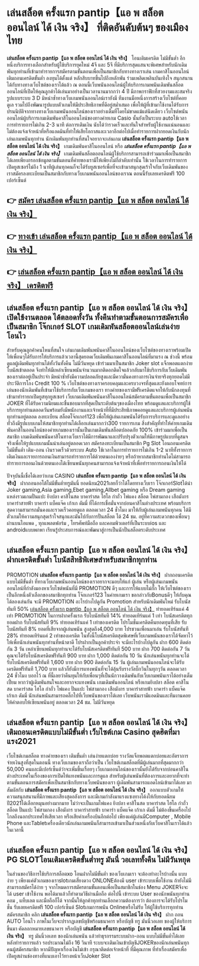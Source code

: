 # เล่นสล็อต ครั้งแรก pantip【แอ พ สล็อต ออนไลน์ ได้ เงิน จริง】  ที่ติดอันดับต้นๆ ของเมืองไทย

**เล่นสล็อต ครั้งแรก pantip【แอ พ สล็อต ออนไลน์ ได้ เงิน จริง】** โอนเติมเครดิต ไม่มีขั้นต่ำ  อีกหนึ่งบริการทางเลือกสำหรับผู้ใช้บริการยุคใหม่ 4จี และ 5จี ที่มีบริการสุดแสนจะพิเศษสำหรับนักเดิมพันทุกท่านที่เข้ามาทำรายการสมัครตามขั้นตอนเพื่อเป็นสมาชิกกับทางทางเราเล่น เกมคาสิโนออนไลน์ เติมถอนเครดิตขั้นต่ำ ลงทุนได้ตั้งแต่ หลักสิบบาทขึ้นไปถึงหลักพัน ร่วมเพลิดเพลินบันเทิงใจ สนุกสนานได้กับทางทางเว็บไซต์ของเราได้แล้ว ณ ตอนนี้เว็บพนันออนไลน์ผู้ให้บริการเกมพนันเดิมพันสล็อตออนไลน์ที่เปิดให้คุณลูกค้าได้เล่นมาอย่างเป็นเวลานานมากกว่า 4 ปี มีภาพกราฟิกที่สวยงามและสมจริง รูปแบบระบบ 3 D
มิหนำซ้ำทางเว็บเกมพนันออนไลน์เรายังมี ทีมงานมือหนึ่งการสร้างเว็บไซต์ที่คอยดูเล  รวมไปถึงพัฒนารูปแบบตัวเกมให้มีประสิทธิภาพที่ดีอยู่สม่ำเสมอ เพื่อให้ผู้ที่เข้ามาใช้งานได้รับการปรนนิบัติจากทางทางเว็บเกมพนันออนไลน์ของเราอย่างเต็มที่โดยไม่ขาดแม้แต่นิดเดียว เว็บไซต์พนันออนไลน์ผู้บริการเกมเดิมพันคาสิโนออนไลน์ของทางค่ายเกม Casio นั้นยังเป็นระบบ autoใช้เวลาการทำรายการไม่เกิน 2-3 นาที ต่อการเติมเงิน นับได้ว่ารวดเร็วและทันใจสำหรับผู้ใช้งานแน่นอนและไม่ต้องแจ้งเจ้าหน้าที่หรือแอดมินที่ทำให้เสียโอกาสและเวลาอีกต่อไปเมื่อทำรายการฝากยอดเงินกับนักเล่นเกมพนันทุกท่าน
นักเดิมพันทุกท่านที่สนใจอยากจะเล่นเกม **เล่นสล็อต ครั้งแรก pantip【แอ พ สล็อต ออนไลน์ ได้ เงิน จริง】** เกมเดิมพันคาสิโนออนไลน์ หรือ ***เล่นสล็อต ครั้งแรก pantip【แอ พ สล็อต ออนไลน์ ได้ เงิน จริง】*** เกมเดิมพันสล็อตออนไลน์ผู้ใช้บริการสามารถเข้าร่วมมาเพื่อเป็นสมาชิกได้เลยเพียงกรอกข้อมูลตามขั้นตอนที่ค่ายของเรามีให้เพียงไม่กี่ลำดับเท่านั้น ใช้เวลาในการทำรายการเปิดยูสเซอร์ไม่ถึง 1 นาทีผู้เล่นทุกคนก็จะได้รับยูสเซอร์เพื่อที่จะเข้ามาสนุกสุดเร้าใจกับเว็บเดิมพันของเราสมัครลงทะเบียนเป็นสมาชิกกับทางเว็บเกมพนันออนไลน์ของเราณ ตอนนี้รับเลยเครดิตฟรี 100 เปอร์เซ็นต์

## 👉 [สมัคร เล่นสล็อต ครั้งแรก pantip【แอ พ สล็อต ออนไลน์ ได้ เงิน จริง】](https://archa888.com/)
## 👉 [ทางเข้า เล่นสล็อต ครั้งแรก pantip【แอ พ สล็อต ออนไลน์ ได้ เงิน จริง】](https://archa888.com/)
## 👉 [เล่นสล็อต ครั้งแรก pantip【แอ พ สล็อต ออนไลน์ ได้ เงิน จริง】 เครดิตฟรี](https://archa888.com/)

## เล่นสล็อต ครั้งแรก pantip【แอ พ สล็อต ออนไลน์ ได้ เงิน จริง】 เปิดใช้งานตลอด ได้ตลอดทั้งวัน ทั้งคืนทำตามขั้นตอนการสมัครเพื่อเป็นสมาชิก โจ๊กเกอร์ SLOT เกมเดิมพันสล็อตออนไลน์เล่นง่าย โอนไว

สำหรับคุณลูกค้าคนไหนที่สนใจ เล่นเกมเดิมพันพนันคาสิโนออนไลน์ของเว็บไซต์ของทางเราพร้อมเปิดให้เพื่อนๆได้รับการให้บริการแล้วเวลานี้สุดยอดเว็บเดิมพันเกมคาสิโนออนไลน์ที่มาแรง ณ ช่วงนี้ พร้อมดูแลผู้เดิมพันทุกท่านได้ทั้งวันทั้งคืน ไม่มีวันหยุด เข้าร่วมมาเป็นสมาชิก Joker slot แจ็กพอตแตกง่าย โบนัสเข้าตลอด จึงทำให้มีเหล่าเซียนพนันจำนวนมากติดอกติดใจแล้วกลับมาใช้บริการกับเว็บเดิมพันของเราต่ออยู่เป็นประจำ มิหนำซ้ำยังมีความปลอดภัยสูงและมีความั่นคงทางการเงินจ่ายจริงทุกยอดไม่มีประวัติการโกง Credit 100 % เว็บไซต์ของทางเราครอบคลุมและครบวงจรที่สุดและยังตอบโจทย์การเล่นของนักเดิมพันที่เข้ามาใช้บริการกับเว็บเกมของเรา
ทางค่ายของเรามีฟรีเครดิตแจกให้กับนักลงทุนที่เข้ามาทำรายกเปิดยูสทุกยูสเซอร์ เว็บเกมเดิมพันพนันคาสิโนออนไลน์สมัครตามขั้นตอนเพื่อเป็นสมาชิก JOKER ที่ได้รับความนิยมและชื่นชอบมากที่สุดเป็นระดับต้นๆของเมืองไทย พร้อมดูแลและบริการผู้ใช้บริการทุกท่านตลอดวันพร้อมยังมีพนักงานและเจ้าหน้าที่ที่มีประสิทธิภาพคอยดูแลและบริการผู้เล่นพนันทุกท่านอยู่ตลอด ลงทะเบียน สล็อตโจ๊กเกอร์123 เพื่อให้ผู้เล่นเกมพนันได้รับการบริการและดูแลอย่างทั่วถึงมีรูปแบบเกมให้สมาชิกทุกท่านได้เลือกเล่นมากกว่า300 รายการเกม
สิ่งสำคัญที่ทำให้ค่ายเกมเดิมพันคาสิโนออนไลน์ของค่ายเกมของเรานั้นเป็นเกมเดิมพันสล็อตปลอดภัย 100% เข้าร่วมมาเพื่อเป็นสมาชิก  เกมเดิมพันพนันคาสิโนทางเว็บเราได้มีการพัฒนาและปรับปรุงตัวเกมให้มีภาพรูปแบบที่ดูสมจจริงเพื่อให้รูปแบบเกมนั้นน่าเล่นอยู่ตลอดเวลา สมัครลงทะเบียนเป็นสมาชิก  Pg Slot โอนถอนเครดิตไม่มีขั้นต่ำ เติม-ถอน เงินรวดเร็วด้วยระบบ Auto ใช้เวลาในการทำรายการไม่เกิน 1-2 นาทีทั้งรายการเติมเงินและรายการถอนเงินสามารถทำรายการได้ด้วยตนเองง่ายๆ หรือถ้าหากสมาชิกท่านใดไม่สามารถทำรายการถอนเงินด้วยตนเองได้เซียนพนันทุกคนสามารถแจ้งเจ้าหน้าที่เพื่อทำรายการถอนเงินให้ได้

ปัจจุบันนี้เชื่อได้เลยว่าเกม CASINO **เล่นสล็อต ครั้งแรก pantip【แอ พ สล็อต ออนไลน์ ได้ เงิน จริง】** ฝากถอนออโต้ไม่มีขั้นต่ำทรูมันนี่ ยอดนิยม2021เลยก็ว่าได้โดยทางเว็บเรา โจ๊กเกอร์Slotได้นำ  Joker gaming,Asia gaming,Ebet gaming,Allbet gaming หรือ Dream gaming แหล่งรวมเกมปั่นแปะ ยิงปลา คาสิโนสด บาคาร่าสด ไฮโล กำถั่ว ไพ่แคง สล็อต ไพ่สามกอง เสือมังกร บาคาร่าสายฟ้า บาคาร่า แบ็คแจ๊ค เก้าเก ดัมมี่ ที่ได้การเชื่อมั่นจากบ่อนคาสิโนต่างประเทศ พร้อมบริการสุดความสามารถมั่นคงและรวดเร็วคอยดูแล ตลอดเวลา 24 ชั่วโมง มาให้กับผู้เล่นเกมพนันทุกคน ได้มีตัวเกมให้ความสนุกสุดเร้าใจสนุกและมันไปกับการปั่นสล็อต ได้ 24 ชม. อยู่ที่ความสะดวกของเพื่อนๆผ่านบนไอแพด , ทุกแพลตฟอร์ม , โทรศัพท์มือถือ และคอมพิวเตอร์ที่เป็นระบบios และ androidแบบพกพา เรียนรู้ประสบการณ์และพัฒนาสู่การเป็นนักปั่นสล็อตระดับประเทศ

## เล่นสล็อต ครั้งแรก pantip【แอ พ สล็อต ออนไลน์ ได้ เงิน จริง】 ฝากเครดิตขั้นต่ำ โบนัสสิทธิพิเศษสำหรับสมาชิกทุกท่าน

 PROMOTION  **เล่นสล็อต ครั้งแรก pantip【แอ พ สล็อต ออนไลน์ ได้ เงิน จริง】** ฝากถอนเครดิต แบบไม่มีขั้นต่ำ ที่ทางเว็บเกมพนันออนไลน์ของเราอยากจะมอบให้แก่  ผู้เล่น หรือผู้เล่นเกมพนันออนไลน์ที่กำลังมองหาเว็บไซต์พนันที่มี  PROMOTION ดีๆ และการให้แบบไม่กั๊ก ให้เว็บไซต์ของเราเป็นอีกหนึ่งตัวเลือกของสมาชิกทุกท่าน โจ๊กเกอร์123 ในค่ายเกมเรา ขอกล่าวกับBonusดีๆ ให้กับคุณได้ลองเล่นกัน จะมี PROMOTION อะไรบ้างไปดูกัน
 Promotion สำหรับนักเดิมพันใหม่ รับโบนัสทันที 50% [เล่นสล็อต ครั้งแรก pantip【แอ พ สล็อต ออนไลน์ ได้ เงิน จริง】](https://archa888.com/) ทำยอดเทิร์นแค่ 4 เท่า
 PROMOTION ในการฝากครั้งแรก รับโบนัสทันที 14% ทำยอดเทิร์นแค่ 1 เท่า
โบนัสเครดิตทุกยอดฝาก รับโบนัสทันที 9% ทำยอดเทิร์นแค่ 1 เท่าของเครดิต
โปรโมชั่นเครดิตคืนยอดทุนที่เสีย รับโบนัสทันที 8% ยอดที่เสียจากผู้เล่นพนัน สูงสุดถึง4,000 บาท
โปรชวนเพื่อนมาเล่น รับโบนัสทันที 28% ทำยอดเทิร์นแค่ 2 เท่าของเครดิต
ในทั้งนี้โบนัสเครดิตสุดพิเศษที่เว็บเกมพนันของเราได้จัดหาไว้ให้เพื่อนักเล่นพนันทุกท่านที่หน้าตาดี โปรฝากเป็นลูกค้าประจำ จะมีอะไรบ้างไปดูกัน
ฝาก 600 ติดต่อกัน 3 วัน เหล่าเซียนพนันทุกท่านจะได้รับโบนัสเครดิตฟรีทันที 500 บาท
ฝาก 700 ติดต่อกัน 7 วัน คุณจะได้รับโบนัสเครดิตฟรีทันที 900 บาท
ฝาก 1,000 ติดต่อกัน 10 วัน นักเล่นพนันทุกท่านจะได้รับโบนัสเครดิตฟรีทันที 1,600 บาท
ฝาก 900 ติดต่อกัน 15 วัน ผู้เล่นเกมพนันออนไลน์จะได้รับเครดิตฟรีทันที 1,700 บาท
แล้วก็ยังมีการแทงพนันที่จะได้ลุ้นรับรางวัลบิ๊กวินในทุกๆวัน ตลอดเวลา 24 ชั่วโมง บอกไว้ ณ ที่นี้เลยว่าคืนทุนให้กับเพื่อนๆที่เป็นนักวางเดิมพันกับเว็บเกมพนันเราได้อย่างเต็มเปี่ยม หากว่าผู้เดิมพันสนใจและอยากจะแทงพนัน เกมเดิมพันออนไลน์ หรือเกมยิงปลา สล็อต คาสิโนสด บาคาร่าสด ไฮโล กำถั่ว ไพ่แคง ปั่นแปะ ไพ่สามกอง เสือมังกร บาคาร่าสายฟ้า บาคาร่า แบ็คแจ๊ค เก้าเก ดัมมี่ นักเล่นพนันสามารถคลิ๊กไปที่เว็บพนันของเราได้เลย เว็บพนันเรามีแอดมินและทีมงานคอยให้คำตอบให้เซียนพนันอยู่ ตลอดเวลา 24 ชม. ไม่มีวันหยุด

## เล่นสล็อต ครั้งแรก pantip【แอ พ สล็อต ออนไลน์ ได้ เงิน จริง】 เติมถอนเครดิตแบบไม่มีขั้นต่ำ  เว็บไซต์เกม Casino สุดฮิตที่มาแรง2021

เว็บไซต์เกมสล็อต ทางค่ายของเรา เติมขั้นต่ำ เล่นง่ายแตกบ่อย รางวัลแจ็กพอตแตกบ่อยและอัตราการจ่ายเงินสูงที่สุดในตอนนี้ ทางเว็บเกมของเราถือว่าเป็น เว็บไซต์เกมสล็อตที่มีผู้เล่นมากที่สุดมากกว่า 50,000 คนและมีเปอร์เซ็นต์ว่าจะเพิ่มขึ้นเรื่อยๆ เว็บเกมออนไลน์ของเรานั้นยังได้รับจากบ่อนคาสิโนต่างประเทศในเรื่องของการเปิดให้แทงพนันและการดูแล สำหรับผู้เล่นพนันที่ต้องการและอยากที่จะทำตามขั้นตอนการสมัครเพื่อเป็นสมาชิกกับทางเว็บพนันของเรา ผู้เดิมพันสามารถแอดไลน์เข้ามาได้เลย
	มาสัมผัสกับ **เล่นสล็อต ครั้งแรก pantip【แอ พ สล็อต ออนไลน์ ได้ เงิน จริง】** ออกแบบตัวเกมให้ความสนุกสนานที่มีภาพและเสียงสุดอลังการ และมีเกมกำลังมาแรงแซงทางโค้งให้กับยอดนิยมปี2021ได้เลือกหมุนอย่างมากมาย  ไม่ว่าจะเป็นเกมไพ่แคง  ยิงปลา คาสิโนสด บาคาร่าสด ไฮโล กำถั่ว สล็อต ปั่นแปะ ไพ่สามกอง เสือมังกร บาคาร่าสายฟ้า บาคาร่า แบ็คแจ๊ค เก้าเก ดัมมี่ ไม่ต้องขึ้นเครื่องไปไกลถึงนอกประเทศให้เสียเวลา หรือเสียค่าเครื่องบินอีกต่อไป เพียงแค่ผู้เล่นมีComputer , Mobile Phone และTabletเครื่องเดียวนักเล่นเกมพนันก็สามารถเข้ามาเป็นส่วนหนึ่งกับเว็บคาสิโนเราได้แล้วในเวลานี้

## เล่นสล็อต ครั้งแรก pantip【แอ พ สล็อต ออนไลน์ ได้ เงิน จริง】  PG SLOTโอนเติมเครดิตขั้นต่ำทรู มันนี่ วอเลททั้งคืน ไม่มีวันหยุด

ในส่วนของวิธีการใช้บริการสล็อตxo โอนฝากไม่มีขั้นต่ำ ของเว็บเกมเรา จะต้องทำอะไรบ้างนั้น แบบง่าย ๆ เพียงแค่ตัวเกมของเราslotเกมเสี่ยงดวง ONLONEต้องมี user เข้าระบบเพื่อใช้งาน ถ้ายังไม่มีสามารถสมัครได้ง่าย ๆ จากโหมดการสมัครตามขั้นตอนเพื่อเป็นสมาชิกในช่อง Menu JOKERจึงจะได้ user เข้าใช้งาน พอได้มาแล้วก็ทำตามวิธีผ่านมือถือ ต่อไปนี้
เข้าระบบ User  ของนักพนันทุกท่าน คอม , แท็บเลต และมือถือก็ได้
จากนั้นให้ลูกค้าทุกท่านเลือกความต้องการว่า ต้องการจะได้รับโปรโมชั่น รับเลยเครดิตฟรี 100 เปอร์เซ็นต์ Slotเกมการพนัน Onlineหรือไม่รับ
ให้ผู้ใช้บริการทุกท่านสมัครสมาชิก คลิก **เล่นสล็อต ครั้งแรก pantip【แอ พ สล็อต ออนไลน์ ได้ เงิน จริง】** ฝาก ถอน AUTO โอนไว ภาพในเว็บจะปรากฏเลขบัญชีพร้อมธนาคาร หรือบัญชี ทรู มันนี่วอเลท ของผู้ให้บริการขึ้นมา
คัดลอกหมายเลขธนาคาร หรือบัญชี **เล่นสล็อต ครั้งแรก pantip【แอ พ สล็อต ออนไลน์ ได้ เงิน จริง】** ทรู มันนี่วอเลท ของนักเล่นพนัน แล้วทำธุรกรรมระบบฝาก-ถอน แบบไม่มีขั้นต่ำได้เลย
หลังทำรายการแล้ว รอประมาณไม่ถึง 16 วินาที ระบบจะเติมเงินเข้าบัญชีJOKERของนักเล่นพนันทุกคนผู้สมัครสมาชิก
หากมีปัญหาเรื่องเงินไม่เข้า กรุณาติดต่อเจ้าหน้าที่ ที่มีคุณภาพ ที่ทำเรื่องสมัครเพื่อเปิดยูสผ่านช่องทางที่แนบเอาไว้ทางหน้าเว็บJoker Slot


